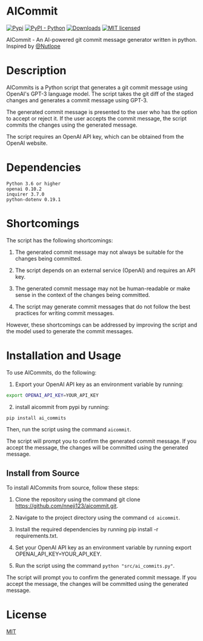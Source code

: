 # AICommit

[![Pypi](https://img.shields.io/pypi/v/ai-commits.svg)](https://pypi.org/project/ai-commits/)
[![PyPI - Python](https://img.shields.io/badge/python-3.6%20|%203.7%20|%203.8-blue.svg)](https://pypi.org/project/ai-commits/)
[![Downloads](https://pepy.tech/badge/ai-commits)](https://pepy.tech/project/ai-commits)
[![MIT licensed](https://img.shields.io/badge/license-MIT-green.svg)](https://raw.githubusercontent.com/Nneji123/aicommit/LICENSE)


AICommit - An AI-powered git commit message generator written in python. Inspired by [@Nutlope](https://github.com/Nutlope/aicommits)

# Description

AICommits is a Python script that generates a git commit message using OpenAI's GPT-3 language model. The script takes the git diff of the staged changes and generates a commit message using GPT-3.

The generated commit message is presented to the user who has the option to accept or reject it. If the user accepts the commit message, the script commits the changes using the generated message.

The script requires an OpenAI API key, which can be obtained from the OpenAI website.


# Dependencies

    Python 3.6 or higher
    openai 0.10.2
    inquirer 3.7.0
    python-dotenv 0.19.1

# Shortcomings

The script has the following shortcomings:

1. The generated commit message may not always be suitable for the changes being committed.
    
2. The script depends on an external service (OpenAI) and requires an API key.
   
3. The generated commit message may not be human-readable or make sense in the context of the changes being committed.
    
4. The script may generate commit messages that do not follow the best practices for writing commit messages.

However, these shortcomings can be addressed by improving the script and the model used to generate the commit messages.

# Installation and Usage

To use AICommits, do the following: 

1. Export your OpenAI API key as an environment variable by running:

```bash
export OPENAI_API_KEY=YOUR_API_KEY
```


2. install aicommit from pypi by running:

```bash
pip install ai_commits
```

Then, run the script using the command `aicommit`.


The script will prompt you to confirm the generated commit message. If you accept the message, the changes will be committed using the generated message.

## Install from Source

To install AICommits from source, follow these steps:

1. Clone the repository using the command git clone https://github.com/nneji123/aicommit.git.
    
2. Navigate to the project directory using the command `cd aicommit`.

3. Install the required dependencies by running pip install -r requirements.txt.

4. Set your OpenAI API key as an environment variable by running export OPENAI_API_KEY=YOUR_API_KEY.
    
5. Run the script using the command `python "src/ai_commits.py"`.

The script will prompt you to confirm the generated commit message. If you accept the message, the changes will be committed using the generated message.

# License
[MIT](https://github.com/Nneji123/aicommit/LICENSE/)


